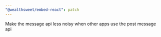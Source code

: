 ```yaml
---
"@wealthsweet/embed-react": patch
---
```


Make the message api less noisy when other apps use the post message api
